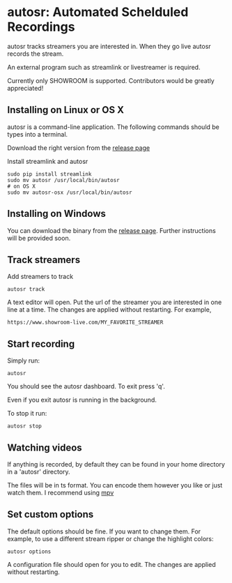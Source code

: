 # autosr: Automated Schelduled Recordings

autosr tracks streamers you are interested in.
When they go live autosr records the stream.

An external program such as streamlink or livestreamer is required.

Currently only SHOWROOM is supported.
Contributors would be greatly appreciated!

## Installing on Linux or OS X

autosr is a command-line application.
The following commands should be types into a terminal.

Download the right version from the [release page](https://github.com/bobbytrapz/autosr/releases/tag/v1.0.0-beta)

Install streamlink and autosr

```
sudo pip install streamlink
sudo mv autosr /usr/local/bin/autosr
# on OS X
sudo mv autosr-osx /usr/local/bin/autosr
```

## Installing on Windows

You can download the binary from the [release page](https://github.com/bobbytrapz/autosr/releases/tag/v1.0.0-beta).
Further instructions will be provided soon.

## Track streamers

Add streamers to track

```
autosr track
```

A text editor will open.
Put the url of the streamer you are interested in one line at a time.
The changes are applied without restarting.
For example,

```
https://www.showroom-live.com/MY_FAVORITE_STREAMER
```

## Start recording

Simply run:

```
autosr
```

You should see the autosr dashboard.
To exit press 'q'.

Even if you exit autosr is running in the background.

To stop it run:

```
autosr stop
```

## Watching videos

If anything is recorded, by default they can be found in your home directory in a 'autosr' directory.

The files will be in ts format. You can encode them however you like or just watch them.
I recommend using [mpv](https://mpv.io)

## Set custom options

The default options should be fine.
If you want to change them. For example, to use a different stream ripper or change the highlight colors:

```
autosr options
```

A configuration file should open for you to edit.
The changes are applied without restarting.

